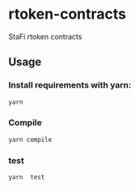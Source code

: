 # rtoken-contracts
StaFi rtoken contracts

Usage
-----
### Install requirements with yarn:

```bash
yarn
```

### Compile

```bash
yarn compile
```

### test

```bash
yarn  test
```
